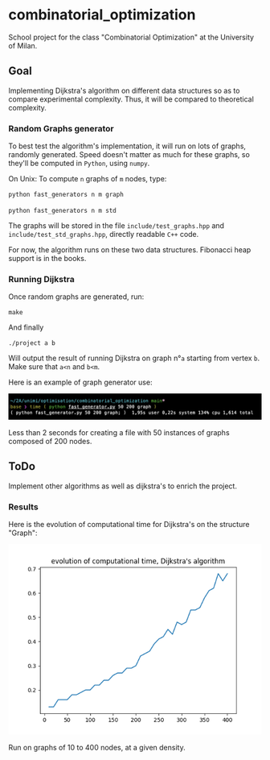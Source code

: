 # combinatorial_optimization

School project for the class "Combinatorial Optimization" at the University of Milan.

## Goal

Implementing Dijkstra's algorithm on different data structures so as to compare experimental complexity. Thus, it will be compared to theoretical complexity.

### Random Graphs generator

To best test the algorithm's implementation, it will run on lots of graphs, randomly generated. Speed doesn't matter as much for these graphs, so they'll be computed in `Python`, using `numpy`.

On Unix: To compute `n` graphs of `m` nodes, type:

	python fast_generators n m graph

	python fast_generators n m std

The graphs will be stored in the file `include/test_graphs.hpp` and `include/test_std_graphs.hpp`, directly readable `C++` code. 

For now, the algorithm runs on these two data structures. Fibonacci heap support is in the books.

### Running Dijkstra

Once random graphs are generated, run:

	make

And finally

	./project a b

Will output the result of running Dijkstra on graph n°`a` starting from vertex `b`. Make sure that `a<n` and `b<m`.

Here is an example of graph generator use:

![timing python](ressources/capture.png)

Less than 2 seconds for creating a file with 50 instances of graphs composed of 200 nodes.

## ToDo

Implement other algorithms as well as dijkstra's to enrich the project.

### Results

Here is the evolution of computational time for Dijkstra's on the structure "Graph":

![dijkstra_graph](ressources/dijkstra_res_graph.png)

Run on graphs of 10 to 400 nodes, at a given density.
